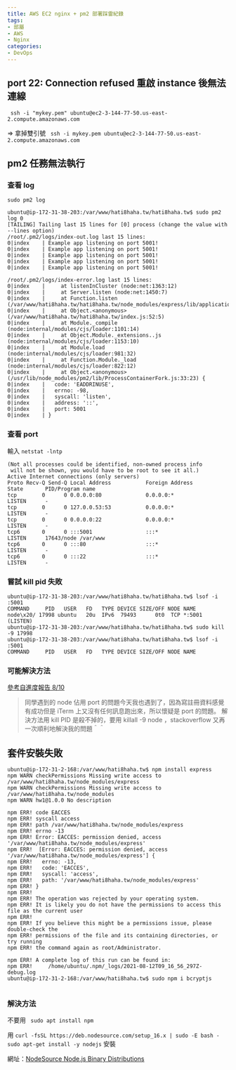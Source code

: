 ```yaml
---
title: AWS EC2 nginx + pm2 部署踩雷紀錄
tags:
- 部屬
- AWS
- Nginx
categories:
- DevOps
---
```


## port 22: Connection refused 重啟 instance 後無法連線
` ssh -i "mykey.pem" ubuntu@ec2-3-144-77-50.us-east-2.compute.amazonaws.com`

=> 拿掉雙引號
` ssh -i mykey.pem ubuntu@ec2-3-144-77-50.us-east-2.compute.amazonaws.com`



## pm2 任務無法執行
### 查看 log
`sudo pm2 log` 
```log
ubuntu@ip-172-31-38-203:/var/www/hati8haha.tw/hati8haha.tw$ sudo pm2 log 0
[TAILING] Tailing last 15 lines for [0] process (change the value with --lines option)
/root/.pm2/logs/index-out.log last 15 lines:
0|index    | Example app listening on port 5001!
0|index    | Example app listening on port 5001!
0|index    | Example app listening on port 5001!
0|index    | Example app listening on port 5001!
0|index    | Example app listening on port 5001!

/root/.pm2/logs/index-error.log last 15 lines:
0|index    |     at listenInCluster (node:net:1363:12)
0|index    |     at Server.listen (node:net:1450:7)
0|index    |     at Function.listen (/var/www/hati8haha.tw/hati8haha.tw/node_modules/express/lib/application.js:61
0|index    |     at Object.<anonymous> (/var/www/hati8haha.tw/hati8haha.tw/index.js:52:5)
0|index    |     at Module._compile (node:internal/modules/cjs/loader:1101:14)
0|index    |     at Object.Module._extensions..js (node:internal/modules/cjs/loader:1153:10)
0|index    |     at Module.load (node:internal/modules/cjs/loader:981:32)
0|index    |     at Function.Module._load (node:internal/modules/cjs/loader:822:12)
0|index    |     at Object.<anonymous> (/usr/lib/node_modules/pm2/lib/ProcessContainerFork.js:33:23) {
0|index    |   code: 'EADDRINUSE',
0|index    |   errno: -98,
0|index    |   syscall: 'listen',
0|index    |   address: '::',
0|index    |   port: 5001
0|index    | }

```
### 查看 port 
輸入 `netstat -lntp`
```log
(Not all processes could be identified, non-owned process info
 will not be shown, you would have to be root to see it all.)
Active Internet connections (only servers)
Proto Recv-Q Send-Q Local Address           Foreign Address         State       PID/Program name
tcp        0      0 0.0.0.0:80              0.0.0.0:*               LISTEN      -
tcp        0      0 127.0.0.53:53           0.0.0.0:*               LISTEN      -
tcp        0      0 0.0.0.0:22              0.0.0.0:*               LISTEN      -
tcp6       0      0 :::5001                 :::*                    LISTEN      17643/node /var/www
tcp6       0      0 :::80                   :::*                    LISTEN      -
tcp6       0      0 :::22                   :::*                    LISTEN      -

```
### 嘗試 kill pid 失敗
```log
ubuntu@ip-172-31-38-203:/var/www/hati8haha.tw/hati8haha.tw$ lsof -i :5001
COMMAND     PID   USER   FD   TYPE DEVICE SIZE/OFF NODE NAME
node\x20/ 17998 ubuntu   20u  IPv6  79493      0t0  TCP *:5001 (LISTEN)
ubuntu@ip-172-31-38-203:/var/www/hati8haha.tw/hati8haha.tw$ sudo kill -9 17998
ubuntu@ip-172-31-38-203:/var/www/hati8haha.tw/hati8haha.tw$ lsof -i :5001
COMMAND     PID   USER   FD   TYPE DEVICE SIZE/OFF NODE NAME

```

### 可能解決方法
[參考自進度報告 8/10 ](https://learning.lidemy.com/users/201)
>同學遇到的 node 佔用 port 的問題今天我也遇到了，因為寫註冊資料感覺有成功但是 iTerm 上又沒有任何訊息跑出來，所以懷疑是 port 的問題。
解決方法用 kill PID 是殺不掉的，要用 killall -9 node ，stackoverflow 又再一次順利地解決我的問題＾＾

## 套件安裝失敗
```log
ubuntu@ip-172-31-2-168:/var/www/hati8haha.tw$ npm install express
npm WARN checkPermissions Missing write access to /var/www/hati8haha.tw/node_modules/express
npm WARN checkPermissions Missing write access to /var/www/hati8haha.tw/node_modules
npm WARN hw1@1.0.0 No description

npm ERR! code EACCES
npm ERR! syscall access
npm ERR! path /var/www/hati8haha.tw/node_modules/express
npm ERR! errno -13
npm ERR! Error: EACCES: permission denied, access '/var/www/hati8haha.tw/node_modules/express'
npm ERR!  [Error: EACCES: permission denied, access '/var/www/hati8haha.tw/node_modules/express'] {
npm ERR!   errno: -13,
npm ERR!   code: 'EACCES',
npm ERR!   syscall: 'access',
npm ERR!   path: '/var/www/hati8haha.tw/node_modules/express'
npm ERR! }
npm ERR!
npm ERR! The operation was rejected by your operating system.
npm ERR! It is likely you do not have the permissions to access this file as the current user
npm ERR!
npm ERR! If you believe this might be a permissions issue, please double-check the
npm ERR! permissions of the file and its containing directories, or try running
npm ERR! the command again as root/Administrator.

npm ERR! A complete log of this run can be found in:
npm ERR!     /home/ubuntu/.npm/_logs/2021-08-12T09_16_56_297Z-debug.log
ubuntu@ip-172-31-2-168:/var/www/hati8haha.tw$ sudo npm i bcryptjs


```

### 解決方法
不要用 ` sudo apt install npm`

用 `curl -fsSL https://deb.nodesource.com/setup_16.x | sudo -E bash -
sudo apt-get install -y nodejs` 安裝

網址：[NodeSource Node.js Binary Distributions](https://github.com/nodesource/distributions) 
